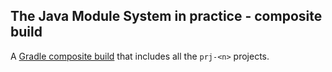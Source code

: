 ## The Java Module System in practice - composite build

A [Gradle composite build](https://docs.gradle.org/current/userguide/composite_builds.html) that includes all the `prj-<n>` projects.
